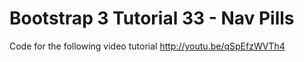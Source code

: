 Bootstrap 3 Tutorial 33 - Nav Pills
===================================

Code for the following video tutorial http://youtu.be/qSpEfzWVTh4
